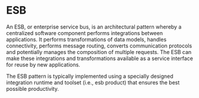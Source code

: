 # ESB

An ESB, or enterprise service bus, is an architectural pattern whereby a centralized software component performs integrations between applications. It performs transformations of data models, handles connectivity, performs message routing, converts communication protocols and potentially manages the composition of multiple requests. The ESB can make these integrations and transformations available as a service interface for reuse by new applications.

The ESB pattern is typically implemented using a specially designed integration runtime and toolset (i.e., esb product) that ensures the best possible productivity.

### &#x20;<a href="#toc-esb-and-so-vsddjrbt" id="toc-esb-and-so-vsddjrbt"></a>
